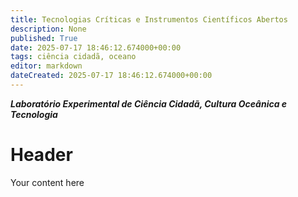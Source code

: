 ```yaml
---
title: Tecnologias Críticas e Instrumentos Científicos Abertos
description: None
published: True
date: 2025-07-17 18:46:12.674000+00:00
tags: ciência cidadã, oceano
editor: markdown
dateCreated: 2025-07-17 18:46:12.674000+00:00
---
```


***Laboratório Experimental de Ciência Cidadã, Cultura Oceânica e Tecnologia***


# Header
Your content here